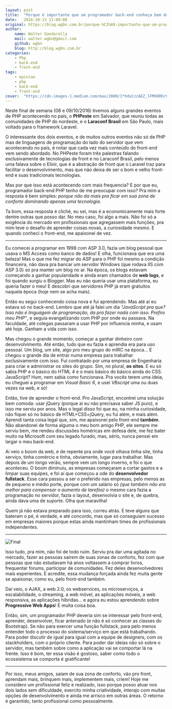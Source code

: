 ```yaml
---
layout: post
title:  "Porque é importante que um programador back-end conheça bem do front-end"
date:   2016-10-13 11:00:00
original: https://blog.wgbn.com.br/porque-%C3%A9-importante-que-um-programador-php-conhe%C3%A7a-bem-do-front-end-e4fe81ec51ba
author: 
    name: Walter Gandarella
    mail: walter.wgbn@gmail.com
    github: wgbn
    blog: http://blog.wgbn.com.br
categories: 
    - Php
    - back-end
    - front-end
tags: 
    - opiniao
    - php
    - back-end
    - front-end
cover:  "https://cdn-images-1.medium.com/max/2000/1*hduCzcAEZ_lFMVDRhr0O2g.jpeg"
---
```


Neste final de semana (08 e 09/10/2016) tivemos alguns grandes eventos de PHP acontecendo no país, o **PHPeste** em Salvador, que reuniu todas as comunidades de PHP do nordeste, e o **Laraconf Brasil** em São Paulo, mais voltado para o framework Laravel.

O interessante dos dois eventos, e de muitos outros eventos não só de PHP mas de linguagens de programação do lado do servidor que vem acontecendo no país, é notar que cada vez mais conteúdo do front-end vem sendo abordado. No PHPeste foram três palestras falando exclusivamente de tecnologias de front e no Laraconf Brasil, pelo menos uma falava sobre o Elixir, que é a abstração de front que o Laravel traz para facilitar o desenvolvimento, mas que não deixa de ser o bom e velho front-end e suas tradicionais tecnologias.

Mas por que isso está acontecendo com mais frequencia? E por que eu, programador back-end PHP tenho de me preocupar com isso? Pra mim a resposta é bem simples: *porque não da mais pra ficar em sua zona de conforto dominando apenas uma tecnologia*.

Ta bom, essa resposta é cliché, eu sei, mas é a economicamente mais forte dentre outras que posso dar. No meu caso, foi algo a mais. Não foi só a exigência do mercado em profissionais que agregassem mais funções, pra mim teve o desafio de aprender coisas novas, a curiosidade mesmo. E quando conheci o front-end, me apaixonei de vez.

* * *

Eu comecei a programar em 1998 com ASP 3.0, fazia um blog pessoal que usava o MS Access como banco de dados! E olha, funcionava que era uma beleza! Mas o que me fez migrar do ASP para o PHP foi mesmo a condição financeira, não dava pra bancar um servidor Windows (que rodava IIS com ASP 3.0) só pra manter um blog no ar. Na época, os blogs estavam começando a ganhar popularidade e ainda eram chamados de **web logs**, e foi quando surgiu o Blogger. Mas eu não queria usar uma plataforma, eu queria fazer o meu! E descobri que servidores PHP já eram gratuitos naquela época (hoje nem se acha mais).

Então eu segui conhecendo coisa nova e fui aprendendo. Mas até aí eu estava só no back-end. Lembro que até já falei um dia *“JavaScript pra que? Isso não é linguagem de programação, da pra fazer nada com isso. Prefiro meu PHP”*, e seguia evangelizando com PHP por onde eu passava. Na faculdade, até colegas passaram a usar PHP por influencia minha, e usam até hoje. Ganham a vida com isso.

Mas chegou o grande momento, começar a ganhar dinheiro com desenvolvimento. Até então, tudo que eu fazia e aprendia era para uso pessoal. Um blog, um site, algo pro meu grupo do mIRC na época… E chegou o grande dia de entrar numa empresa para trabalhar exclusivamente com isso. Fui contratado por uma empresa de Engenharia para criar e administrar os sites do grupo. Sim, no plural, **os sites**. E eu só sabia PHP e o básico do HTML 4 e o mais básico do básico ainda do CSS. JavaScript? Hum, nem sabia como funcionava. Pra vocês terem uma ideia, eu cheguei a programar em *Visual Basic 6*, e usei *VBscript* uma ou duas vezes na web, e só!

Então, tive de aprender o front-end. Pro JavaScript, encontrei uma solução bem comoda: usar jQuery (porque ai eu não precisava saber JS puro), e isso me serviu por anos. Mas o legal disso foi que eu, na minha curiosidade, não fiquei só no básico de HTML+CSS+jQuery, eu fui além, e mais além. Aprendi tanta coisa legal que, sim, me apaixonei pelo front-end **também**. Não abandonei de forma alguma o meu bom amigo PHP, ele sempre me serviu bem, me rendeu discussões homéricas em defesa dele, me fez bater muito na Microsoft com seu legado furado, mas, sério, nunca pensei em largar o meu back-end.

Ai veio o boom da web, e de repente pra onde você olhava tinha site, tinha serviço, tinha comércio e tinha, obviamente, lugar para trabalhar. Mas depois de um longo verão, sempre vem um longo inverno, e foi o que aconteceu. O boom diminuiu, as empresas começaram a cortar gastos e a limpar suas equipes, e foi aí que começou a ode do **desenvolvedor fullstack**. Esse cara passou a ser o preferido nas empresas, pelo menos as de pequeno e médio porte, porque com um salário só *(que também não era melhor para compensar o aumento de tarefas)* o mesmo cara fazia a programação no servidor, fazia o layout, desenvolvia o site e, de quebra, ainda dava uma de suporte. Olha que maravilha!

Quem já não estava preparado para isso, correu atrás. E teve alguns que bateram o pé, é verdade, e até concordo, mas que só conseguiam sucesso em empresas maiores porque estas ainda mantinham times de profissionais independentes.

* * *

![Final](https://cdn-images-1.medium.com/max/800/1*QL_g3rJGqTjfjLc1AHJm3g.jpeg)

Isso tudo, pra mim, não foi de todo ruim. Serviu pra dar uma agitada no mercado, fazer as pessoas saírem de suas zonas de conforto, fez com que pessoas que não estudavam há anos voltassem a comprar livros, frequentar forums, participar de comunidades. Fez deles desenvolvedores mais experientes. E acredite, essa mudança forçada ainda fez muita gente se apaixonar, como eu, pelo front-end também.

Daí veio, o AJAX, a web 2.0, os webservices, os microserviços, a escalabilidade, o streaming, a web móvel, as aplicações móveis, a web responsiva, as aplicações híbridas… e agora eu estou aprendendo sobre **Progressive Web Apps**! É muita coisa boa.

Então, sim, um programador PHP deveria sim se interessar pelo front-end, aprender, desenvolver, ficar antenado (e não é só conhecer as classes do Bootstrap). Se não para exercer uma função fullstack, para pelo menos entender todo o processo do sistema/serviço em que está trabalhando. Para poder discutir de igual para igual com a equipe de designers, com os stackholders, com o próprio cliente. Para poder dar ideias não só sobre o servidor, mas também sobre como a aplicação vai se comportar lá na frente. Isso é bom, ter essa visão é gostoso, saber como todo o ecossistema se comporta é gratificante!

* * *

Por isso, meus amigos, saiam de sua zona de conforto, vão pro front, aprendam mais, brinquem mais, implementem mais, criem! Hoje me considero um profissional feliz e realizado, isso porque posso atuar nos dois lados sem dificuldade, exercito minha criatividade, interajo com muitas opções de desenvolvimento e ainda me arrisco em outras áreas. O retorno é garantido, tanto profissional como pessoalmente.